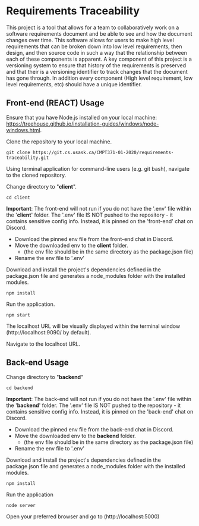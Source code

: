 # Requirements Traceability
This project is a tool that allows for a team to collaboratively work on a software requirements document and be able to see and how the document changes over time. This software allows for users to make high level requirements that can be broken down into low level requirements, then design, and then source code in such a way that the relationship between each of these components is apparent. A key component of this project is a versioning system to ensure that history of the requirements is preserved and that their is a versioning identifier to track changes that the document has gone through. In addition every component (High level requirement, low level requirements, etc) should have a unique identifier.
## Front-end (REACT) Usage

Ensure that you have Node.js installed on your local machine: https://treehouse.github.io/installation-guides/windows/node-windows.html.

Clone the repository to your local machine.

`git clone https://git.cs.usask.ca/CMPT371-01-2020/requirements-traceability.git`

Using terminal application for command-line users (e.g. git bash), navigate to the cloned repository.

Change directory to "**client**".

`cd client`

**Important**: The front-end will not run if you do not have the '.env' file within the '**client**' folder. The '.env' file IS NOT pushed to the repository - it contains sensitive config info. Instead, it is pinned on the 'front-end' chat on Discord.

- Download the pinned env file from the front-end chat in Discord.
- Move the downloaded env to the **client** folder.
  - (the env file should be in the same directory as the package.json file)
- Rename the env file to '.env'

Download and install the project's dependencies defined in the package.json file and generates a node_modules folder with the installed modules.

`npm install`

Run the application.

`npm start`

The localhost URL will be visually displayed within the terminal window (http://localhost:9090/ by default). 

Navigate to the localhost URL.

## Back-end Usage

Change directory to "**backend**" 

`cd backend`

**Important**: The back-end will not run if you do not have the '.env' file within the '**backend**' folder. The '.env' file IS NOT pushed to the repository - it contains sensitive config info. Instead, it is pinned on the 'back-end' chat on Discord.

- Download the pinned env file from the back-end chat in Discord.
- Move the downloaded env to the **backend** folder.
  - (the env file should be in the same directory as the package.json file)
- Rename the env file to '.env'

Download and install the project's dependencies defined in the package.json file and generates a node_modules folder with the installed modules.

`npm install` 

Run the application 

`node server` 

Open your preferred browser and go to (http://localhost:5000)